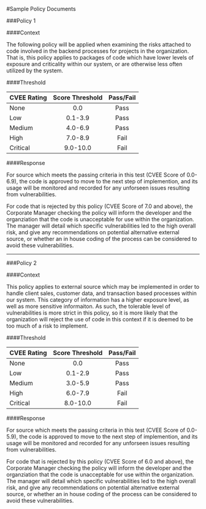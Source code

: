 #Sample Policy Documents

###Policy 1

####Context

The following policy will be applied when examining the risks attached to code involved in the backend processes for projects in the organization. That is, this policy applies to packages of code which have lower levels of exposure and criticality within our system, or are otherwise less often utilized by the system. 

####Threshold

| CVEE Rating   | Score Threshold | Pass/Fail  |
| ------------- |:-------------:|:---------:|
| None      | 0.0      | Pass |
| Low       | 0.1-3.9  | Pass |
| Medium    | 4.0-6.9  | Pass |
| High      | 7.0-8.9  | Fail |
| Critical  | 9.0-10.0 | Fail |

####Response

For source which meets the passing criteria in this test (CVEE Score of 0.0-6.9), the code is approved to move to the next step of implemention, and its usage will be monitored and recorded for any unforseen issues resulting from vulnerabilities.

For code that is rejected by this policy (CVEE Score of 7.0 and above), the Corporate Manager checking the policy will inform the developer and the organziation that the code is unacceptable for use within the organization. The manager will detail which specific vulnerabilities led to the high overall risk, and give any recommendations on potential alternative external source, or whether an in house coding of the process can be considered to avoid these vulnerabilities. 

---

###Policy 2

####Context 

This policy applies to external source which may be implemented in order to handle client sales, customer data, and transaction based processes within our system. This category of information has a higher exposure level, as well as more sensitive informaiton. As such, the tolerable level of vulnerabilities is more strict in this policy, so it is more likely that the organization will reject the use of code in this context if it is deemed to be too much of a risk to implement. 

####Threshold

| CVEE Rating   | Score Threshold | Pass/Fail  |
| ------------- |:-------------:|:---------:|
| None      | 0.0      | Pass |
| Low       | 0.1-2.9  | Pass |
| Medium    | 3.0-5.9  | Pass |
| High      | 6.0-7.9  | Fail |
| Critical  | 8.0-10.0 | Fail |

####Response

For source which meets the passing criteria in this test (CVEE Score of 0.0-5.9), the code is approved to move to the next step of implemention, and its usage will be monitored and recorded for any unforseen issues resulting from vulnerabilities.

For code that is rejected by this policy (CVEE Score of 6.0 and above), the Corporate Manager checking the policy will inform the developer and the organziation that the code is unacceptable for use within the organization. The manager will detail which specific vulnerabilities led to the high overall risk, and give any recommendations on potential alternative external source, or whether an in house coding of the process can be considered to avoid these vulnerabilities. 

